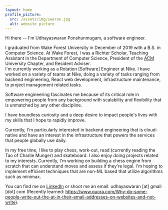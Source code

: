 ```yaml
---
layout: home
profile_picture:
  src: /assets/img/swaran.jpg
  alt: website picture
---
```

Hi there -- I'm Udhayaswaran Ponshunmugam, a software engineer.  

I graduated from Wake Forest University in December of 2019 with a B.S. in Computer Science. At Wake Forest, I was a Richter Scholar, Teaching Assistant in the Department of Computer Science, President of the <a href = "https://www.acm.org/"> ACM </a> University Chapter, and Resident Adviser.  
I'm currently working as a Rotation [Software] Engineer at Nike. I have worked on a variety of teams at Nike, doing a variety of tasks ranging from backend engineering, React web development, infrastructure maintenance, to project management related tasks.

Software engineering fascinates me because of its critical role in empowering people from any background with scalability and flexibility that is unmatched by any other discipline.

I have boundless curiosity and a deep desire to impact people's lives with my skills that I hope to rapidly improve.


Currently, I'm particularly interested in backend engineering that is cloud-native and have an interest in the infrastructure that powers the services that people globally use daily.

In my free time, I like to play chess, work-out, read (currently reading the Tao of Charlie Munger) and skateboard. I also enjoy doing projects related to my interests. Currently, I'm working on building a chess engine from scratch that can understand moves and assess if they're legal. I'm hoping to implement efficient techniques that are non-ML based that utilize algorithms such as minimax.

You can find me on <a href="https://www.linkedin.com/in/udhayaswaran">LinkedIn</a> or shoot me an email: udhayaswaran [at] gmail [dot] com   (Recently learned: https://www.quora.com/Why-do-some-people-write-out-the-at-in-their-email-addresses-on-websites-and-not-write).
